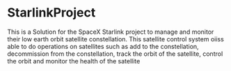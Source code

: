# StarlinkProject

This is a Solution for the SpaceX Starlink project to manage and monitor their low earth orbit satellite constellation. This satellite control system oiiss able to do operations on satellites such as add to the constellation, decommission from the constellation, track the orbit of the satellite, control the orbit and monitor the health
of the satellite
